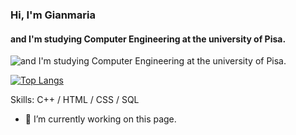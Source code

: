 ### Hi, I'm Gianmaria
#### and I'm studying Computer Engineering at the university of Pisa.
![and I'm studying Computer Engineering at the university of Pisa.](https://arturssmirnovs.github.io/github-profile-readme-generator/images/banner.png)

[![Top Langs](https://github-readme-stats.vercel.app/api/top-langs/?username=Gianma23&layout=compact)](https://github.com/anuraghazra/github-readme-stats)

Skills: C++ / HTML / CSS / SQL

- 🔭 I’m currently working on this page. 




